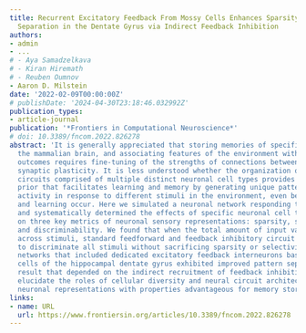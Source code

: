 ```yaml
---
title: Recurrent Excitatory Feedback From Mossy Cells Enhances Sparsity and Pattern
  Separation in the Dentate Gyrus via Indirect Feedback Inhibition
authors:
- admin
- ...
# - Aya Samadzelkava
# - Kiran Hiremath
# - Reuben Oumnov
- Aaron D. Milstein
date: '2022-02-09T00:00:00Z'
# publishDate: '2024-04-30T23:18:46.032992Z'
publication_types:
- article-journal
publication: '*Frontiers in Computational Neuroscience*'
# doi: 10.3389/fncom.2022.826278
abstract: 'It is generally appreciated that storing memories of specific events in
  the mammalian brain, and associating features of the environment with behavioral
  outcomes requires fine-tuning of the strengths of connections between neurons through
  synaptic plasticity. It is less understood whether the organization of neuronal
  circuits comprised of multiple distinct neuronal cell types provides an architectural
  prior that facilitates learning and memory by generating unique patterns of neuronal
  activity in response to different stimuli in the environment, even before plasticity
  and learning occur. Here we simulated a neuronal network responding to sensory stimuli,
  and systematically determined the effects of specific neuronal cell types and connections
  on three key metrics of neuronal sensory representations: sparsity, selectivity,
  and discriminability. We found that when the total amount of input varied considerably
  across stimuli, standard feedforward and feedback inhibitory circuit motifs failed
  to discriminate all stimuli without sacrificing sparsity or selectivity. Interestingly,
  networks that included dedicated excitatory feedback interneurons based on the mossy
  cells of the hippocampal dentate gyrus exhibited improved pattern separation, a
  result that depended on the indirect recruitment of feedback inhibition. These results
  elucidate the roles of cellular diversity and neural circuit architecture on generating
  neuronal representations with properties advantageous for memory storage and recall.'
links:
- name: URL
  url: https://www.frontiersin.org/articles/10.3389/fncom.2022.826278
---
```

